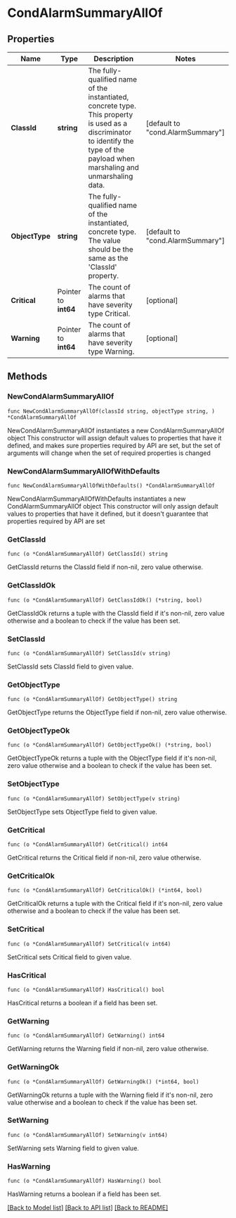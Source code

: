 # CondAlarmSummaryAllOf

## Properties

Name | Type | Description | Notes
------------ | ------------- | ------------- | -------------
**ClassId** | **string** | The fully-qualified name of the instantiated, concrete type. This property is used as a discriminator to identify the type of the payload when marshaling and unmarshaling data. | [default to "cond.AlarmSummary"]
**ObjectType** | **string** | The fully-qualified name of the instantiated, concrete type. The value should be the same as the &#39;ClassId&#39; property. | [default to "cond.AlarmSummary"]
**Critical** | Pointer to **int64** | The count of alarms that have severity type Critical. | [optional] 
**Warning** | Pointer to **int64** | The count of alarms that have severity type Warning. | [optional] 

## Methods

### NewCondAlarmSummaryAllOf

`func NewCondAlarmSummaryAllOf(classId string, objectType string, ) *CondAlarmSummaryAllOf`

NewCondAlarmSummaryAllOf instantiates a new CondAlarmSummaryAllOf object
This constructor will assign default values to properties that have it defined,
and makes sure properties required by API are set, but the set of arguments
will change when the set of required properties is changed

### NewCondAlarmSummaryAllOfWithDefaults

`func NewCondAlarmSummaryAllOfWithDefaults() *CondAlarmSummaryAllOf`

NewCondAlarmSummaryAllOfWithDefaults instantiates a new CondAlarmSummaryAllOf object
This constructor will only assign default values to properties that have it defined,
but it doesn't guarantee that properties required by API are set

### GetClassId

`func (o *CondAlarmSummaryAllOf) GetClassId() string`

GetClassId returns the ClassId field if non-nil, zero value otherwise.

### GetClassIdOk

`func (o *CondAlarmSummaryAllOf) GetClassIdOk() (*string, bool)`

GetClassIdOk returns a tuple with the ClassId field if it's non-nil, zero value otherwise
and a boolean to check if the value has been set.

### SetClassId

`func (o *CondAlarmSummaryAllOf) SetClassId(v string)`

SetClassId sets ClassId field to given value.


### GetObjectType

`func (o *CondAlarmSummaryAllOf) GetObjectType() string`

GetObjectType returns the ObjectType field if non-nil, zero value otherwise.

### GetObjectTypeOk

`func (o *CondAlarmSummaryAllOf) GetObjectTypeOk() (*string, bool)`

GetObjectTypeOk returns a tuple with the ObjectType field if it's non-nil, zero value otherwise
and a boolean to check if the value has been set.

### SetObjectType

`func (o *CondAlarmSummaryAllOf) SetObjectType(v string)`

SetObjectType sets ObjectType field to given value.


### GetCritical

`func (o *CondAlarmSummaryAllOf) GetCritical() int64`

GetCritical returns the Critical field if non-nil, zero value otherwise.

### GetCriticalOk

`func (o *CondAlarmSummaryAllOf) GetCriticalOk() (*int64, bool)`

GetCriticalOk returns a tuple with the Critical field if it's non-nil, zero value otherwise
and a boolean to check if the value has been set.

### SetCritical

`func (o *CondAlarmSummaryAllOf) SetCritical(v int64)`

SetCritical sets Critical field to given value.

### HasCritical

`func (o *CondAlarmSummaryAllOf) HasCritical() bool`

HasCritical returns a boolean if a field has been set.

### GetWarning

`func (o *CondAlarmSummaryAllOf) GetWarning() int64`

GetWarning returns the Warning field if non-nil, zero value otherwise.

### GetWarningOk

`func (o *CondAlarmSummaryAllOf) GetWarningOk() (*int64, bool)`

GetWarningOk returns a tuple with the Warning field if it's non-nil, zero value otherwise
and a boolean to check if the value has been set.

### SetWarning

`func (o *CondAlarmSummaryAllOf) SetWarning(v int64)`

SetWarning sets Warning field to given value.

### HasWarning

`func (o *CondAlarmSummaryAllOf) HasWarning() bool`

HasWarning returns a boolean if a field has been set.


[[Back to Model list]](../README.md#documentation-for-models) [[Back to API list]](../README.md#documentation-for-api-endpoints) [[Back to README]](../README.md)


